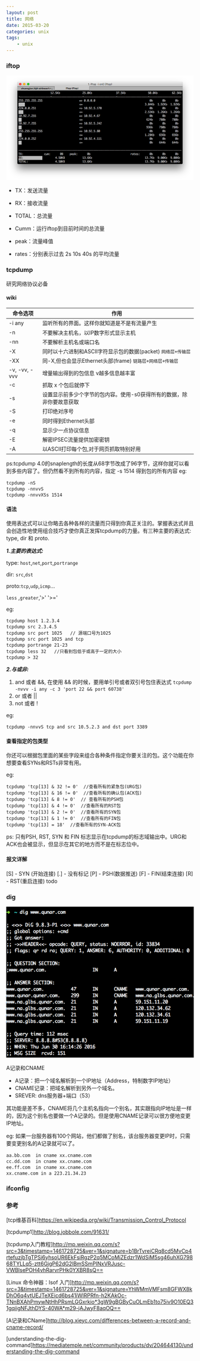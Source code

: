 ```yaml
---
layout: post
title: 网络
date: 2015-03-20
categories: unix
tags:
    - unix
---
```


### iftop

![iftop](/images/network/iftop.png)

*   TX：发送流量

*   RX：接收流量

*   TOTAL：总流量

*   Cumm：运行iftop到目前时间的总流量

*   peak：流量峰值

*   rates：分别表示过去 2s 10s 40s 的平均流量

### tcpdump

研究网络协议必备

#### wiki

|命令选项|作用|
|-|-|
|-i any|  监听所有的界面。这样你就知道是不是有流量产生|
|-n| 不要解决主机名，以IP数字形式显示主机|
|-nn|不要解析主机名或端口名|
|-X|同时以十六进制和ASCII字符显示包的数据(packet) `网络层+传输层`|
|-XX|同-X,但也会显示Ethernet头部(frame) `链路层+网络层+传输层`|
|-v, -vv, -vvv|增量输出得到的包信息 v越多信息越丰富|
|-c|抓取 x 个包后就停下|
|-s|设置显示前多少个字节的包内容。使用-s0获得所有的数据，除非你要故意获取|
|-S|打印绝对序号|
|-e|同时得到Ethernet头部|
|-q|显示少一点协议信息|
|-E|解密IPSEC流量提供加密密钥|
|-A|以ASCII打印每个包,对于网页抓取特别好用|

ps:tcpdump 4.0的snaplength的长度从68字节改成了96字节，这样你就可以看到多些内容了。但仍然看不到所有的内容，指定 -s 1514 得到包的所有内容
eg:

    tcpdump -nS
    tcpdump -nnvvS
    tcpdump -nnvvXSs 1514

#### 语法

使用表达式可以让你略去各种各样的流量而只得到你真正关注的。掌握表达式并且会创造性地使用组合技巧才使你真正发挥tcpdump的力量。有三种主要的表达式: type, dir 和 proto.

***1.主要的表达式:***

type: `host`,`net`,`port`,`portrange`

dir: `src`,`dst`

proto:`tcp`,`udp`,`icmp`...

`less` ,`greater`,'>' '>='

eg:

    tcpdump host 1.2.3.4
    tcpdump src 2.3.4.5
    tcpdump src port 1025   // 源端口号为1025
    tcpdump src port 1025 and tcp
    tcpdump portrange 21-23
    tcpdump less 32   //只看到包低于或高于一定的大小
    tcpdump > 32

***2.与或非:***

1.  and 或者 &&, 在使用 && 的时候，要用单引号或者双引号包住表达式 `tcpdump -nvvv -i any -c 3 'port 22 && port 60738'`
2.  or 或者 \|\|
3.  not 或者 !

eg:

    tcpdump -nnvvS tcp and src 10.5.2.3 and dst port 3389

#### 查看指定的包类型

你还可以根据包里面的某些字段来组合各种条件指定你要关注的包。这个功能在你想要查看SYNs和RSTs非常有用。

eg:

    tcpdump 'tcp[13] & 32 != 0'  //查看所有的紧急包(URG包)
    tcpdump 'tcp[13] & 16 != 0'  //查看所有的确认包(ACK包)
    tcpdump 'tcp[13] & 8 != 0'  // 查看所有的PSH包
    tcpdump 'tcp[13] & 4 != 0'  //查看所有的RST包
    tcpdump 'tcp[13] & 2 != 0'  //查看所有的SYN包
    tcpdump 'tcp[13] & 1 != 0'  //查看所有的FIN包
    tcpdump 'tcp[13] = 18'  //查看所有的SYN-ACK包

ps:
只有PSH, RST, SYN 和 FIN 标志显示在tcpdump的标志域输出中。URG和ACK也会被显示，但显示在其它的地方而不是在标志位中。

#### 报文详解

\[S\] - SYN (开始连接)
\[.\] - 没有标记
\[P\] - PSH(数据推送)
\[F\] - FIN(结束连接)
\[R\] - RST(重启连接)
todo

### dig

![dig](/images/network/dig.png)

A记录和CNAME

* A记录：把一个域名解析到一个IP地址（Address，特制数字IP地址）
* CNAME记录：把域名解析到另外一个域名。
* SREVER: dns服务器+端口（53）

其功能是差不多，CNAME将几个主机名指向一个别名，其实跟指向IP地址是一样的，因为这个别名也要做一个A记录的。但是使用CNAME记录可以很方便地变更IP地址。

eg: 如果一台服务器有100个网站，他们都做了别名，该台服务器变更IP时，只需要变更别名的A记录就可以了。

    aa.bb.com  in cname xx.cname.com
    cc.dd.com  in cname xx.cname.com
    ee.ff.com  in cname xx.cname.com
    xx.cname.com in a 223.21.34.23

### ifconfig


### 参考

[tcp维基百科]<https://en.wikipedia.org/wiki/Transmission_Control_Protocol>

[tcpdump1]<http://blog.jobbole.com/91631/>

[tcpdump入门教程]<http://mp.weixin.qq.com/s?src=3&timestamp=1461728725&ver=1&signature=b1BrTvreiCRq8cd5MvCp4rtefuzjbTgTPSi6yhsoUR6EkFsiRgzP2q5MCoMjZEdzr1WdSiM5sg46uhXG79868TYLLq5-ztt6GjgP62dG2lBmSSmPINxVRJusc-VWBlsePOH4vhRarvrPHk0YXBR8sQ==>

[Linux 命令神器：lsof 入门]<http://mp.weixin.qq.com/s?src=3&timestamp=1461728725&ver=1&signature=YhWMmVMFsm8GFWX8kDhO6q4vtUEJTeXEicd6bs41iWlRPRfn-h2KAkOc-TNnBXAhPmywNtHhPRsmLGGxrkio*3gW9gBGByCuOLmEb1to75iv9O10EQ31gqiigNFJthDYS-40WA*m29-jAJwyF8aqOQ==>

[A记录和CName]<http://blog.xieyc.com/differences-between-a-record-and-cname-record/>

[understanding-the-dig-command]<https://mediatemple.net/community/products/dv/204644130/understanding-the-dig-command>

